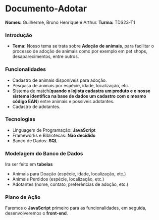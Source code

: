 # Documento-Adotar
**Nomes:** Guilherme, Bruno Henrique e Arthur.
**Turma:** TDS23-T1

### Introdução
* **Tema:** Nosso tema se trata sobre **Adoção de animais**, para facilitar o processo de adoção de animais como por exemplo em pet shops, desaparecimentos, entre outros.
  
### Funcionalidades
* Cadastro de animais disponíveis para adoção.
* Pesquisa de animais por espécie, idade, localização, etc.
* Sistema de match(**quando o lojista cadastra um produto e o nosso sistema identifica na base de dados um cadastro com o mesmo código EAN**) entre animais e possíveis adotantes.
* Cadastro de adotantes.

### Tecnologias
* Linguagem de Programação: **JavaScript**
* Frameworks e Bibliotecas: **Não decidido**
* Banco de Dados: **SQL**

### Modelagem do Banco de Dados
Ira ser feito em **tabelas** 
* Animais para Doação (espécie, idade, localização, etc.)
* Animais Perdidos (espécie, localização, etc.)
* Adotantes (nome, contato, preferências de adoção, etc.)

### Plano de Ação
Faremos o **JavaScript** primeiro para as funcionalidades, em seguida, desenvolveremos o **front-end**.
